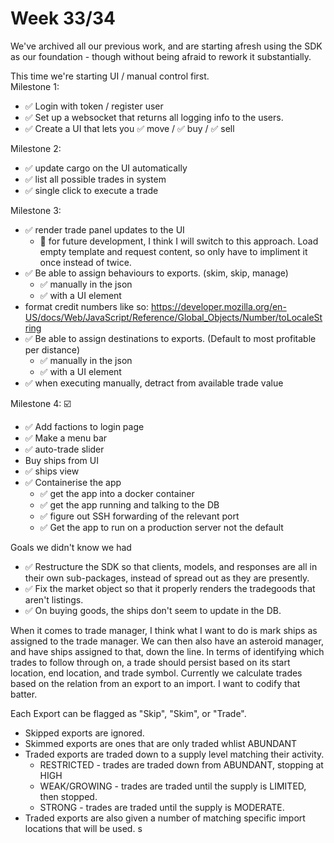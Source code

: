 # Week 33/34

We've archived all our previous work, and are starting afresh using the SDK as our foundation - though without being afraid to rework it substantially.  

This time we're starting UI / manual control first.  
Milestone 1:   
* ✅ Login with token / register user 
* ✅ Set up a websocket that returns all logging info to the users.
* ✅ Create a UI that lets you ✅ move / ✅ buy / ✅ sell

Milestone 2:  
* ✅ update cargo on the UI automatically
* ✅ list all possible trades in system
* ✅ single click to execute a trade

Milestone 3: 
* ✅ render trade panel updates to the UI 
  * 🤔 for future development, I think I will switch to this approach. Load empty template and request content, so only have to impliment it once instead of twice.
* ✅ Be able to assign behaviours to exports. (skim, skip, manage)
  * ✅ manually in the json
  * ✅ with a UI element
* format credit numbers like so: https://developer.mozilla.org/en-US/docs/Web/JavaScript/Reference/Global_Objects/Number/toLocaleString
* ✅ Be able to assign destinations to exports. (Default to most profitable per distance)
  * ✅ manually in the json
  * ✅ with a UI element
* ✅ when executing manually, detract from available trade value

Milestone 4: ☑️
* ✅ Add factions to login page
* ✅ Make a menu bar
* ✅ auto-trade slider
* Buy ships from UI 
* ✅ ships view
* ✅ Containerise the app
  * ✅ get the app into a docker container
  * ✅ get the app running and talking to the DB
  * ✅ figure out SSH forwarding of the relevant port
  * ✅ Get the app to run on a production server not the default


Goals we didn't know we had
* ✅ Restructure the SDK so that clients, models, and responses are all in their own sub-packages, instead of spread out as they are presently.
* ✅ Fix the market object so that it properly renders the tradegoods that aren't listings.
* ✅ On buying goods, the ships don't seem to update in the DB.



When it comes to trade manager, I think what I want to do is mark ships as assigned to the trade manager. We can then also have an asteroid manager, and have ships assigned to that, down the line.
In terms of identifying which trades to follow through on, a trade should persist based on its start location, end location, and trade symbol.
Currently we calculate trades based on the relation from an export to an import. I want to codify that batter.

Each Export can be flagged as "Skip", "Skim", or "Trade".
* Skipped exports are ignored. 
* Skimmed exports are ones that are only traded whlist ABUNDANT
* Traded exports are traded down to a supply level matching their activity.
  * RESTRICTED - trades are traded down from ABUNDANT, stopping at HIGH
  * WEAK/GROWING - trades are traded until the supply is LIMITED, then stopped.
  * STRONG - trades are traded until the supply is MODERATE.
* Traded exports are also given a number of matching specific import locations that will be used. s